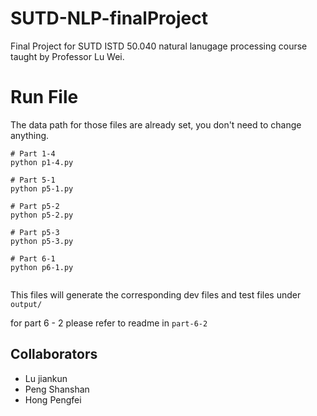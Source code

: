 # SUTD-NLP-finalProject
Final Project for SUTD ISTD 50.040 natural lanugage processing course taught by Professor Lu Wei.


# Run File

The data path for those files are already set, you don't need to change anything.


```
# Part 1-4
python p1-4.py

# Part 5-1
python p5-1.py

# Part p5-2
python p5-2.py

# Part p5-3
python p5-3.py

# Part 6-1
python p6-1.py


```

This files will generate the corresponding dev files and test files under `output/`

for part 6 - 2 please refer to readme in `part-6-2`

## Collaborators
- Lu jiankun
- Peng Shanshan
- Hong Pengfei
